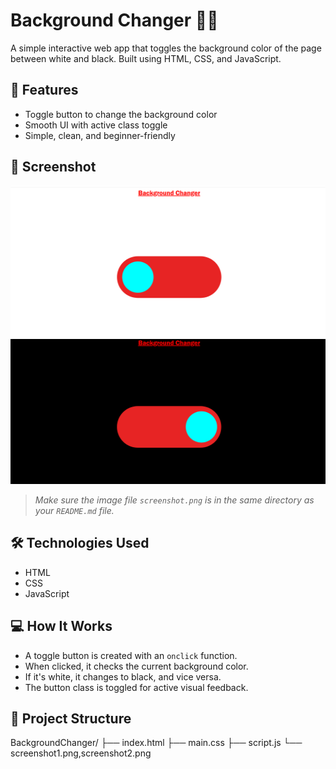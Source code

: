 # Background Changer 🔄🎨

A simple interactive web app that toggles the background color of the page between white and black. Built using HTML, CSS, and JavaScript.

## 🚀 Features

- Toggle button to change the background color
- Smooth UI with active class toggle
- Simple, clean, and beginner-friendly

## 📸 Screenshot

![Background Changer Screenshot](./screenshot1.png) 
![Background Changer Screenshot](./screenshot2.png)

> _Make sure the image file `screenshot.png` is in the same directory as your `README.md` file._

## 🛠️ Technologies Used

- HTML
- CSS
- JavaScript 

## 💻 How It Works

- A toggle button is created with an `onclick` function.
- When clicked, it checks the current background color.
- If it's white, it changes to black, and vice versa.
- The button class is toggled for active visual feedback.

## 📂 Project Structure

BackgroundChanger/
├── index.html
├── main.css
├── script.js
└── screenshot1.png,screenshot2.png